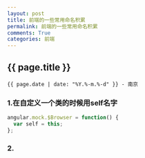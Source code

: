 ```yaml
---
layout: post
title: 前端的一些常用命名积累
permalink: 前端的一些常用命名积累
comments: True
categories: 前端
---
```


## {{ page.title }}

`{{ page.date | date: "%Y.%-m.%-d" }} - 南京`

### 1.在自定义一个类的时候用self名字

```javascript
angular.mock.$Browser = function() {
  var self = this;
};
```
### 2.